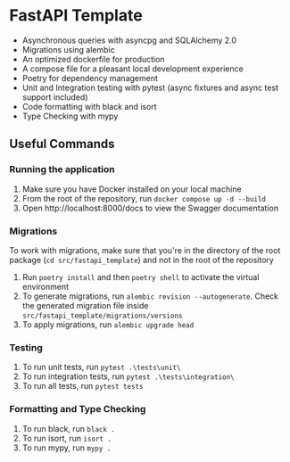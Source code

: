 # FastAPI Template

- Asynchronous queries with asyncpg and SQLAlchemy 2.0
- Migrations using alembic
- An optimized dockerfile for production
- A compose file for a pleasant local development experience
- Poetry for dependency management
- Unit and Integration testing with pytest (async fixtures and async test support included)
- Code formatting with black and isort
- Type Checking with mypy

## Useful Commands

### Running the application

1. Make sure you have Docker installed on your local machine
2. From the root of the repository, run `docker compose up -d --build`
3. Open http://localhost:8000/docs to view the Swagger documentation

### Migrations

To work with migrations, make sure that you're in the directory of the root package (`cd src/fastapi_template`) and not in the root of the repository

1. Run `poetry install` and then `poetry shell` to activate the virtual environment
2. To generate migrations, run `alembic revision --autogenerate`. Check the generated migration file inside `src/fastapi_template/migrations/versions`
3. To apply migrations, run `alembic upgrade head`

### Testing

1. To run unit tests, run `pytest .\tests\unit\`
2. To run integration tests, run `pytest .\tests\integration\`
3. To run all tests, run `pytest tests`

### Formatting and Type Checking

1. To run black, run `black .`
2. To run isort, run `isort .`
3. To run mypy, run `mypy .`
